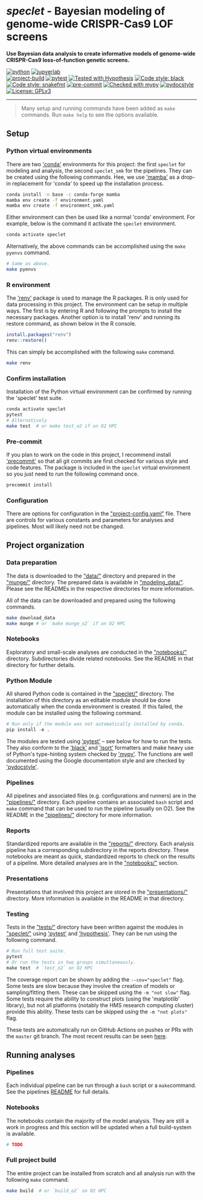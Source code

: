 # *speclet* - Bayesian modeling of genome-wide CRISPR-Cas9 LOF screens

**Use Bayesian data analysis to create informative models of genome-wide CRISPR-Cas9 loss-of-function genetic screens.**

[![python](https://img.shields.io/badge/Python-3.9-3776AB.svg?style=flat&logo=python)](https://www.python.org)
[![jupyerlab](https://img.shields.io/badge/Jupyter-Lab-F37626.svg?style=flat&logo=jupyter)](https://jupyter.org) <br>
[![project-build](https://github.com/Kevin-Haigis-Lab/speclet/actions/workflows/project-build.yaml/badge.svg)](https://github.com/Kevin-Haigis-Lab/speclet/actions/workflows/project-build.yaml)
[![pytest](https://github.com/Kevin-Haigis-Lab/speclet/actions/workflows/CI.yaml/badge.svg)](https://github.com/Kevin-Haigis-Lab/speclet/actions/workflows/CI.yaml)
[![Tested with Hypothesis](https://img.shields.io/badge/hypothesis-tested-brightgreen.svg)](https://hypothesis.readthedocs.io/)
[![Code style: black](https://img.shields.io/badge/code%20style-black-000000.svg)](https://github.com/psf/black)
[![Code style: snakefmt](https://img.shields.io/badge/code%20style-snakefmt-000000.svg)](https://github.com/snakemake/snakefmt)
[![pre-commit](https://img.shields.io/badge/pre--commit-enabled-brightgreen?logo=pre-commit&logoColor=white)](https://github.com/pre-commit/pre-commit)
[![Checked with mypy](http://www.mypy-lang.org/static/mypy_badge.svg)](http://mypy-lang.org/)
[![pydocstyle](https://img.shields.io/badge/pydocstyle-enabled-AD4CD3)](http://www.pydocstyle.org/en/stable/) <br>
[![License: GPLv3](https://img.shields.io/badge/License-GPLv3-blue.svg)](https://www.gnu.org/licenses/gpl-3.0)

---

> Many setup and running commands have been added as `make` commands.
> Run `make help` to see the options available.

## Setup

### Python virtual environments

There are two ['conda'](https://docs.conda.io/en/latest/) environments for this project: the first `speclet` for modeling and analysis, the second `speclet_smk` for the pipelines.
They can be created using the following commands.
Hee, we use ['mamba'](https://github.com/mamba-org/mamba) as a drop-in replacement for 'conda' to speed up the installation process.

```bash
conda install -n base -c conda-forge mamba
mamba env create -f environment.yaml
mamba env create -f environment_smk.yaml
```

Either environment can then be used like a normal 'conda' environment.
For example, below is the command it activate the `speclet` environment.

```bash
conda activate speclet
```

Alternatively, the above commands can be accomplished using the `make pyenvs` command.

```bash
# Same as above.
make pyenvs
```

### R environment

The ['renv']() package is used to manage the R packages.
R is only used for data processing in this project.
The environment can be setup in multiple ways.
The first is by entering R and following the prompts to install the necessary packages.
Another option is to install 'renv' and running its restore command, as shown below in the R console.

```r
install.packages("renv")
renv::restore()
```

This can simply be accomplished with the following `make` command.

```bash
make renv
```

### Confirm installation

Installation of the Python virtual environment can be confirmed by running the 'speclet' test suite.

```bash
conda activate speclet
pytest
# Alternatively
make test  # or make test_o2 if on O2 HPC
```

### Pre-commit

If you plan to work on the code in this project, I recommend install ['precommit'](/Users/admin/Developer/haigis-lab/speclet/.speclet_env) so that all git commits are first checked for various style and code features.
The package is included in the `speclet` virtual environment so you just need to run the following command once.

```bash
precommit install
```

### Configuration

There are options for configuration in the ["project-config.yaml"](project-config.yaml) file.
There are controls for various constants and parameters for analyses and pipelines.
Most will likely need not be changed.

## Project organization

### Data preparation

The data is downloaded to the ["data/"](data/) directory and prepared in the ["munge/"](munge/) directory.
The prepared data is available in ["modeling_data/"](modeling_data/).
Please see the READMEs in the respective directories for more information.

All of the data can be downloaded and prepared using the following commands.

```bash
make download_data
make munge # or `make munge_o2` if on O2 HPC
```

### Notebooks

Exploratory and small-scale analyses are conducted in the ["notebooks/"](notebooks/) directory.
Subdirectories divide related notebooks.
See the README in that directory for further details.

### Python Module

All shared Python code is contained in the ["speclet/"](speclet) directory.
The installation of this directory as an editable module should be done automatically when the conda environment is created.
If this failed, the module can be installed using the following command.

```python
# Run only if the module was not automatically installed by conda.
pip install -e .
```

The modules are tested using ['pytest'](https://docs.pytest.org/en/stable/) –  see below for how to run the tests.
They also conform to the ['black'](https://github.com/psf/black) and ['isort'](https://pycqa.github.io/isort/) formatters and make heavy use of Python's type-hinting system checked by ['mypy'](http://mypy-lang.org/).
The functions are well documented using the Google documentation style and are checked by ['pydocstyle'](http://www.pydocstyle.org/en/stable/).

### Pipelines

All pipelines and associated files (e.g. configurations and runners) are in the ["pipelines/"](pipelines) directory.
Each pipeline contains an associated `bash` script and `make` command that can be used to run the pipeline (usually on O2).
See the README in the ["pipelines/"](pipelines/) directory for more information.

### Reports

Standardized reports are available in the ["reports/"](reports) directory.
Each analysis pipeline has a corresponding subdirectory in the reports directory.
These notebooks are meant as quick, standardized reports to check on the results of a pipeline.
More detailed analyses are in the ["notebooks/"](notebooks/) section.

### Presentations

Presentations that involved this project are stored in the ["presentations/"](presentations) directory.
More information is available in the README in that directory.

### Testing

Tests in the ["tests/"](tests) directory have been written against the modules in ["speclet/"](speclet) using ['pytest'](https://docs.pytest.org/en/stable/) and ['hypothesis'](https://hypothesis.readthedocs.io/en/latest/).
They can be run using the following command.

```python
# Run full test suite.
pytest
# Or run the tests in two groups simultaneously.
make test  # `test_o2` on O2 HPC
```

The coverage report can be shown by adding the `--cov="speclet"` flag.
Some tests are slow because they involve the creation of models or sampling/fitting them.
These can be skipped using the `-m "not slow"` flag.
Some tests require the ability to construct plots (using the 'matplotlib' library), but not all platforms (notably the HMS research computing cluster) provide this ability.
These tests can be skipped using the `-m "not plots"` flag.

These tests are automatically run on GitHub Actions on pushes or PRs with the `master` git branch.
The most recent results can be seen [here](https://github.com/Kevin-Haigis-Lab/speclet/actions).

## Running analyses

### Pipelines

Each individual pipeline can be run through a `bash` script or a `make`command.
See the pipelines [README](pipelines/README.md) for full details.

### Notebooks

The notebooks contain the majority of the model analysis.
They are still a work in progress and this section will be updated when a full build-system is available.

```bash
# TODO
```

### Full project build

The entire project can be installed from scratch and all analysis run with the following `make` command.

```bash
make build  # or `build_o2` on O2 HPC
```
